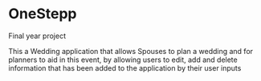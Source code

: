 # OneStepp
 Final year project


This a Wedding application that allows Spouses to plan a wedding and for planners to aid in this event, by allowing users to edit, add and delete information that has been added to the application by their user inputs
